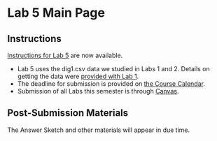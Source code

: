 # Lab 5 Main Page

## Instructions

[Instructions for Lab 5](https://github.com/THOMASELOVE/500-2021/blob/master/labs/lab5/lab5_instructions.md) are now available.

- Lab 5 uses the dig1.csv data we studied in Labs 1 and 2. Details on getting the data were [provided with Lab 1](https://github.com/THOMASELOVE/500-2021/tree/master/labs/lab1).
- The deadline for submission is provided on [the Course Calendar](https://thomaselove.github.io/500/calendar.html).
- Submission of all Labs this semester is through [Canvas](https://canvas.case.edu/).

## Post-Submission Materials

The Answer Sketch and other materials will appear in due time.
